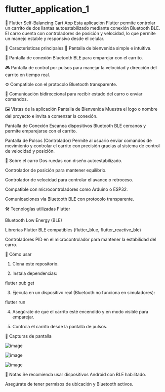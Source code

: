 # flutter_application_1

🛴 Flutter Self-Balancing Cart App
Esta aplicación Flutter permite controlar un carrito de dos llantas autoestabilizado mediante conexión Bluetooth BLE. El carro cuenta con controladores de posición y velocidad, lo que permite un manejo estable y responsivo desde el celular.

🧩 Características principales
👋 Pantalla de bienvenida simple e intuitiva.

📡 Pantalla de conexión Bluetooth BLE para emparejar con el carrito.

🎮 Pantalla de control por pulsos para manejar la velocidad y dirección del carrito en tiempo real.

⚙️ Compatible con el protocolo Bluetooth transparente.

🔁 Comunicación bidireccional para recibir estado del carro o enviar comandos.

🖼️ Vistas de la aplicación
Pantalla de Bienvenida
Muestra el logo o nombre del proyecto e invita a comenzar la conexión.

Pantalla de Conexión
Escanea dispositivos Bluetooth BLE cercanos y permite emparejarse con el carrito.

Pantalla de Pulsos (Controlador)
Permite al usuario enviar comandos de movimiento y controlar el carrito con precisión gracias al sistema de control de velocidad y posición.

🤖 Sobre el carro
Dos ruedas con diseño autoestabilizado.

Controlador de posición para mantener equilibrio.

Controlador de velocidad para controlar el avance o retroceso.

Compatible con microcontroladores como Arduino o ESP32.

Comunicaciones vía Bluetooth BLE con protocolo transparente.

🛠️ Tecnologías utilizadas
Flutter

Bluetooth Low Energy (BLE)

Librerías Flutter BLE compatibles (flutter_blue, flutter_reactive_ble)

Controladores PID en el microcontrolador para mantener la estabilidad del carro.

🚀 Cómo usar
1. Clona este repositorio.

2. Instala dependencias:

flutter pub get

3. Ejecuta en un dispositivo real (Bluetooth no funciona en simuladores):

flutter run

4. Asegúrate de que el carrito esté encendido y en modo visible para emparejar.

5. Controla el carrito desde la pantalla de pulsos.

📸 Capturas de pantalla



![image](https://github.com/user-attachments/assets/9f061d8c-d584-496a-939e-e0e3efa805d1)






![image](https://github.com/user-attachments/assets/eaa75c51-3faf-4601-baaf-082738ca065a)








![image](https://github.com/user-attachments/assets/2fd24dc1-c3ed-4e17-bc90-d8f038b765ae)





📝 Notas
Se recomienda usar dispositivos Android con BLE habilitado.

Asegúrate de tener permisos de ubicación y Bluetooth activos.
